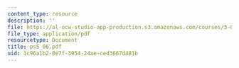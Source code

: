 ```yaml
---
content_type: resource
description: ''
file: https://ol-ocw-studio-app-production.s3.amazonaws.com/courses/3-032-mechanical-behavior-of-materials-fall-2007/1c96a1b20e7f395424aeced3667d481b_ps5_06.pdf
file_type: application/pdf
resourcetype: Document
title: ps5_06.pdf
uid: 1c96a1b2-0e7f-3954-24ae-ced3667d481b
---
```

